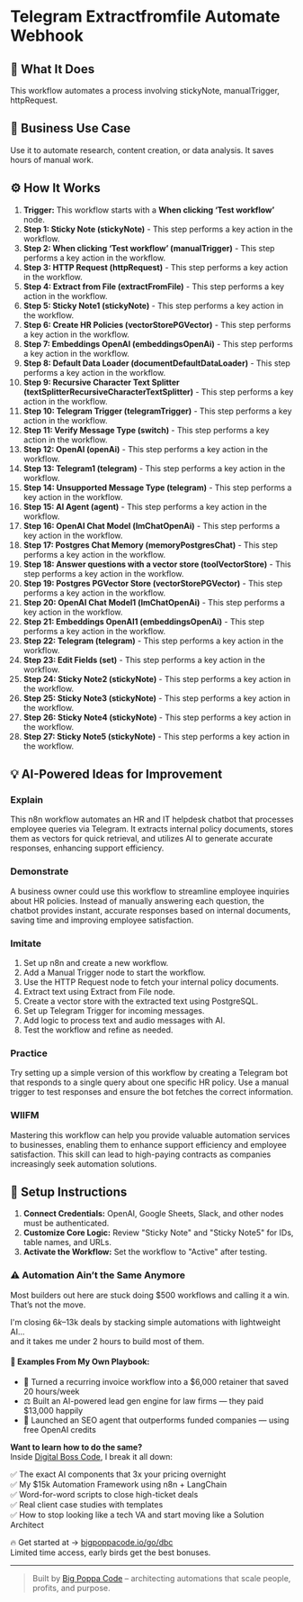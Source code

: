 # Telegram Extractfromfile Automate Webhook

## 🚀 What It Does
This workflow automates a process involving stickyNote, manualTrigger, httpRequest.

## 💼 Business Use Case
Use it to automate research, content creation, or data analysis. It saves hours of manual work.

## ⚙️ How It Works
1.  **Trigger:** This workflow starts with a **When clicking ‘Test workflow’** node.
2. **Step 1: Sticky Note (stickyNote)** - This step performs a key action in the workflow.
3. **Step 2: When clicking ‘Test workflow’ (manualTrigger)** - This step performs a key action in the workflow.
4. **Step 3: HTTP Request (httpRequest)** - This step performs a key action in the workflow.
5. **Step 4: Extract from File (extractFromFile)** - This step performs a key action in the workflow.
6. **Step 5: Sticky Note1 (stickyNote)** - This step performs a key action in the workflow.
7. **Step 6: Create HR Policies (vectorStorePGVector)** - This step performs a key action in the workflow.
8. **Step 7: Embeddings OpenAI (embeddingsOpenAi)** - This step performs a key action in the workflow.
9. **Step 8: Default Data Loader (documentDefaultDataLoader)** - This step performs a key action in the workflow.
10. **Step 9: Recursive Character Text Splitter (textSplitterRecursiveCharacterTextSplitter)** - This step performs a key action in the workflow.
11. **Step 10: Telegram Trigger (telegramTrigger)** - This step performs a key action in the workflow.
12. **Step 11: Verify Message Type (switch)** - This step performs a key action in the workflow.
13. **Step 12: OpenAI (openAi)** - This step performs a key action in the workflow.
14. **Step 13: Telegram1 (telegram)** - This step performs a key action in the workflow.
15. **Step 14: Unsupported Message Type (telegram)** - This step performs a key action in the workflow.
16. **Step 15: AI Agent (agent)** - This step performs a key action in the workflow.
17. **Step 16: OpenAI Chat Model (lmChatOpenAi)** - This step performs a key action in the workflow.
18. **Step 17: Postgres Chat Memory (memoryPostgresChat)** - This step performs a key action in the workflow.
19. **Step 18: Answer questions with a vector store (toolVectorStore)** - This step performs a key action in the workflow.
20. **Step 19: Postgres PGVector Store (vectorStorePGVector)** - This step performs a key action in the workflow.
21. **Step 20: OpenAI Chat Model1 (lmChatOpenAi)** - This step performs a key action in the workflow.
22. **Step 21: Embeddings OpenAI1 (embeddingsOpenAi)** - This step performs a key action in the workflow.
23. **Step 22: Telegram (telegram)** - This step performs a key action in the workflow.
24. **Step 23: Edit Fields (set)** - This step performs a key action in the workflow.
25. **Step 24: Sticky Note2 (stickyNote)** - This step performs a key action in the workflow.
26. **Step 25: Sticky Note3 (stickyNote)** - This step performs a key action in the workflow.
27. **Step 26: Sticky Note4 (stickyNote)** - This step performs a key action in the workflow.
28. **Step 27: Sticky Note5 (stickyNote)** - This step performs a key action in the workflow.

## 💡 AI-Powered Ideas for Improvement
### Explain
This n8n workflow automates an HR and IT helpdesk chatbot that processes employee queries via Telegram. It extracts internal policy documents, stores them as vectors for quick retrieval, and utilizes AI to generate accurate responses, enhancing support efficiency.

### Demonstrate
A business owner could use this workflow to streamline employee inquiries about HR policies. Instead of manually answering each question, the chatbot provides instant, accurate responses based on internal documents, saving time and improving employee satisfaction.

### Imitate
1. Set up n8n and create a new workflow.
2. Add a Manual Trigger node to start the workflow.
3. Use the HTTP Request node to fetch your internal policy documents.
4. Extract text using Extract from File node.
5. Create a vector store with the extracted text using PostgreSQL.
6. Set up Telegram Trigger for incoming messages.
7. Add logic to process text and audio messages with AI.
8. Test the workflow and refine as needed.

### Practice
Try setting up a simple version of this workflow by creating a Telegram bot that responds to a single query about one specific HR policy. Use a manual trigger to test responses and ensure the bot fetches the correct information.

### WIIFM
Mastering this workflow can help you provide valuable automation services to businesses, enabling them to enhance support efficiency and employee satisfaction. This skill can lead to high-paying contracts as companies increasingly seek automation solutions.

## 🔧 Setup Instructions
1. **Connect Credentials:** OpenAI, Google Sheets, Slack, and other nodes must be authenticated.
2. **Customize Core Logic:** Review "Sticky Note" and "Sticky Note5" for IDs, table names, and URLs.
3. **Activate the Workflow:** Set the workflow to "Active" after testing.

### ⚠️ Automation Ain’t the Same Anymore

Most builders out here are stuck doing $500 workflows and calling it a win.  
That’s not the move.  

I'm closing $6k–$13k deals by stacking simple automations with lightweight AI...  
and it takes me under 2 hours to build most of them.

#### 🧠 Examples From My Own Playbook:
- 🔁 Turned a recurring invoice workflow into a $6,000 retainer that saved 20 hours/week  
- ⚖️ Built an AI-powered lead gen engine for law firms — they paid $13,000 happily  
- 🚀 Launched an SEO agent that outperforms funded companies — using free OpenAI credits  

**Want to learn how to do the same?**  
Inside [Digital Boss Code](https://bigpoppacode.io/go/dbc), I break it all down:

✅ The exact AI components that 3x your pricing overnight  
✅ My $15k Automation Framework using n8n + LangChain  
✅ Word-for-word scripts to close high-ticket deals  
✅ Real client case studies with templates  
✅ How to stop looking like a tech VA and start moving like a Solution Architect  

🔥 Get started at → [bigpoppacode.io/go/dbc](https://bigpoppacode.io/go/dbc)  
Limited time access, early birds get the best bonuses.

---
> Built by [Big Poppa Code](https://bigpoppacode.io) – architecting automations that scale people, profits, and purpose.
